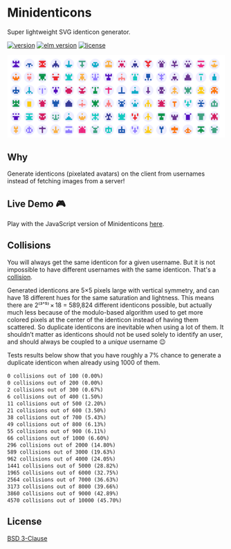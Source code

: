 # Minidenticons

Super lightweight SVG identicon generator.

[![version](https://badgen.net/elm-package/v/laurentpayot/minidenticons)](https://github.com/laurentpayot/minidenticons-elm/blob/main/elm.json)
[![elm version](https://badgen.net/elm-package/elm/laurentpayot/minidenticons)](https://github.com/laurentpayot/minidenticons-elm/blob/main/elm.json)
[![license](https://badgen.net/elm-package/license/laurentpayot/minidenticons)](https://github.com/laurentpayot/minidenticons-elm/blob/main/LICENSE)

![Minidenticons](https://raw.githubusercontent.com/laurentpayot/minidenticons-elm/main/img/minidenticons.png)

## Why

Generate identicons (pixelated avatars) on the client from usernames instead of fetching images from a server!

## Live Demo 🎮

Play with the JavaScript version of Minidenticons [here](https://laurentpayot.github.io/minidenticons/).

## Collisions

You will always get the same identicon for a given username. But it is not impossible to have different usernames with the same identicon. That's a [collision](https://en.wikipedia.org/wiki/Hash_collision).

Generated identicons are 5×5 pixels large with vertical symmetry, and can have 18 different hues for the same saturation and lightness.
This means there are 2⁽³˟⁵⁾ × 18 = 589,824 different identicons possible, but actually much less because of the modulo-based algorithm used to get more colored pixels at the center of the identicon instead of having them scattered. So duplicate identicons are inevitable when using a lot of them. It shouldn’t matter as identicons should not be used solely to identify an user, and should always be coupled to a *unique* username 😉

Tests results below show that you have roughly a 7% chance to generate a duplicate identicon when already using 1000 of them.

```text
0 collisions out of 100 (0.00%)
0 collisions out of 200 (0.00%)
2 collisions out of 300 (0.67%)
6 collisions out of 400 (1.50%)
11 collisions out of 500 (2.20%)
21 collisions out of 600 (3.50%)
38 collisions out of 700 (5.43%)
49 collisions out of 800 (6.13%)
55 collisions out of 900 (6.11%)
66 collisions out of 1000 (6.60%)
296 collisions out of 2000 (14.80%)
589 collisions out of 3000 (19.63%)
962 collisions out of 4000 (24.05%)
1441 collisions out of 5000 (28.82%)
1965 collisions out of 6000 (32.75%)
2564 collisions out of 7000 (36.63%)
3173 collisions out of 8000 (39.66%)
3860 collisions out of 9000 (42.89%)
4570 collisions out of 10000 (45.70%)
```

## License

[BSD 3-Clause](https://github.com/laurentpayot/minidenticons-elm/blob/main/LICENSE)
